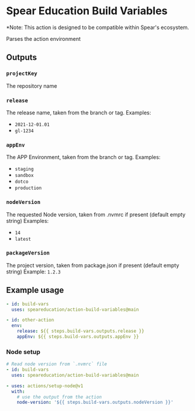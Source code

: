 # Spear Education Build Variables
*Note: This action is designed to be compatible within Spear's ecosystem.

Parses the action environment

## Outputs

### `projectKey`
The repository name

### `release`
The release name, taken from the branch or tag.
Examples:
- `2021-12-01.01`
- `gl-1234`

### `appEnv`
The APP Environment, taken from the branch or tag.
Examples:
- `staging`
- `sandbox`
- `dotco`
- `production`

### `nodeVersion`
The requested Node version, taken from .nvmrc if present (default empty string)
Examples:
- `14`
- `latest`

### `packageVersion`
The project version, taken from package.json if present (default empty string)
Example: `1.2.3`

## Example usage
```yaml
- id: build-vars
  uses: speareducation/action-build-variables@main

- id: other-action
  env:
    release: ${{ steps.build-vars.outputs.release }}
    appEnv: ${{ steps.build-vars.outputs.appEnv }}
```

### Node setup
```yaml
# Read node version from `.nvmrc` file
- id: build-vars
  uses: speareducation/action-build-variables@main

- uses: actions/setup-node@v1
  with:
    # use the output from the action
    node-version: '${{ steps.build-vars.outputs.nodeVersion }}'
```
